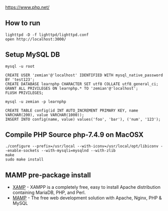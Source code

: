 https://www.php.net/

## How to run

	lighttpd -D -f lighttpd/lighttpd.conf
	open http://localhost:3000/

## Setup MySQL DB

```
mysql -u root

CREATE USER 'zemian'@'localhost' IDENTIFIED WITH mysql_native_password BY 'test123';
CREATE DATABASE learnphp CHARACTER SET utf8 COLLATE utf8_general_ci;
GRANT ALL PRIVILEGES ON learnphp.* TO 'zemian'@'localhost';
FLUSH PRIVILEGES;

mysql -u zemian -p learnphp

CREATE TABLE config(id INT AUTO_INCREMENT PRIMARY KEY, name VARCHAR(200), value VARCHAR(1000));
INSERT INTO config(name, value) values('foo', 'bar'), ('num', '123');
```

## Compile PHP Source php-7.4.9 on MacOSX

```
./configure --prefix=/usr/local --with-iconv=/usr/local/opt/libiconv --enable-sockets --with-mysqli=mysqlnd --with-zlib
make
sudo make install
```

## MAMP pre-package install

* [XAMP](https://www.apachefriends.org/index.html) - XAMPP is a completely free, easy to install Apache distribution containing MariaDB, PHP, and Perl. 
* [MAMP](https://www.mamp.info/en/mamp) - The free web development solution with Apache, Nginx, PHP & MySQL